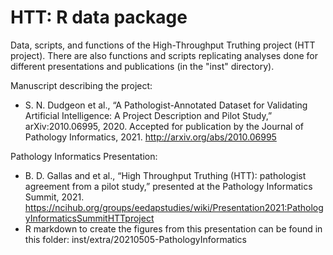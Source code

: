 # HTT: R data package

Data, scripts, and functions of the High-Throughput
Truthing project (HTT project). There are also functions
and scripts replicating analyses done for different
presentations and publications (in the "inst" directory).

Manuscript describing the project:
* S. N. Dudgeon et al., “A Pathologist-Annotated Dataset for Validating Artificial Intelligence: A Project Description and Pilot Study,” arXiv:2010.06995, 2020. Accepted for publication by the Journal of Pathology Informatics, 2021. http://arxiv.org/abs/2010.06995

Pathology Informatics Presentation:
* B. D. Gallas and et al., “High Throughput Truthing (HTT): pathologist agreement from a pilot study,” presented at the Pathology Informatics Summit, 2021.  https://ncihub.org/groups/eedapstudies/wiki/Presentation2021:PathologyInformaticsSummitHTTproject
* R markdown to create the figures from this presentation
can be found in this folder: inst/extra/20210505-PathologyInformatics


